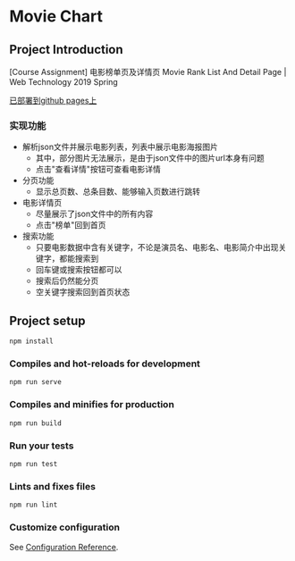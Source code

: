 # Movie Chart

## Project Introduction

[Course Assignment] 电影榜单页及详情页 Movie Rank List And Detail Page | Web Technology 2019 Spring

[已部署到github pages上](https://sarahwutx.github.io/MovieChart/)

### 实现功能

- 解析json文件并展示电影列表，列表中展示电影海报图片
  - 其中，部分图片无法展示，是由于json文件中的图片url本身有问题
  - 点击"查看详情"按钮可查看电影详情
- 分页功能
  - 显示总页数、总条目数、能够输入页数进行跳转
- 电影详情页
  - 尽量展示了json文件中的所有内容
  - 点击"榜单"回到首页
- 搜索功能
  - 只要电影数据中含有关键字，不论是演员名、电影名、电影简介中出现关键字，都能搜索到
  - 回车键或搜索按钮都可以
  - 搜索后仍然能分页
  - 空关键字搜索回到首页状态



## Project setup

```
npm install
```

### Compiles and hot-reloads for development
```
npm run serve
```

### Compiles and minifies for production
```
npm run build
```

### Run your tests
```
npm run test
```

### Lints and fixes files
```
npm run lint
```

### Customize configuration
See [Configuration Reference](https://cli.vuejs.org/config/).



